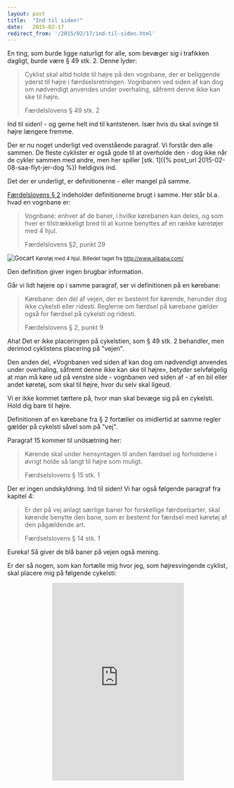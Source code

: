 ```yaml
---
layout: post
title:  "Ind til siden!"
date:   2015-02-17
redirect_from: '/2015/02/17/ind-til-siden.html'
---
```


En ting, som burde ligge naturligt for alle, som bevæger sig i trafikken dagligt, burde være § 49 stk. 2.
Denne lyder:

> Cyklist skal altid holde til højre på den vognbane, der er beliggende yderst til højre i færdselsretningen. Vognbanen ved siden af kan dog om nødvendigt anvendes under overhaling, såfremt denne ikke kan ske til højre.
> <footer>Færdelslovens § 49 stk. 2</footer>

Ind til siden! - og gerne helt ind til kantstenen.
Især hvis du skal svinge til højre længere fremme.

Der er nu noget underligt ved ovenstående paragraf.
Vi forstår den alle sammen.
De fleste cyklister er også gode til at overholde den - dog ikke når de cykler sammen med andre, men her spiller [stk. 1]({% post_url 2015-02-08-saa-flyt-jer-dog %}) heldigvis ind.

Det der er underligt, er definitionerne - eller mangel på samme.

[Færdelslovens § 2](https://www.retsinformation.dk/forms/r0710.aspx?id=158005#Par2_Stk1) indeholder definitionerne brugt i samme.
Her står bl.a. hvad en vognbane er:

> Vognbane: enhver af de baner, i hvilke kørebanen kan deles, og som hver er tilstrækkeligt bred til at kunne benyttes af en række køretøjer med 4 hjul.
> <footer>Færdelslovens §2, punkt 29</footer>

![Gocart](http://i.imgur.com/h2OKla5.jpg)
<small>Køretøj med 4 hjul. Billedet taget fra http://www.alibaba.com/</small>

Den definition giver ingen brugbar information.

Går vi lidt højere op i samme paragraf, ser vi definitionen på en kørebane:

> Kørebane: den del af vejen, der er bestemt for kørende, herunder dog ikke cykelsti eller ridesti. Reglerne om færdsel på kørebane gælder også for færdsel på cykelsti og ridesti.
> <footer>Færdelslovens § 2, punkt 9</footer>

Aha!
Det er ikke placeringen på cykelstien, som § 49 stk. 2 behandler, men derimod cyklistens placering på "vejen".

Den anden del, «Vognbanen ved siden af kan dog om nødvendigt anvendes under overhaling, såfremt denne ikke kan ske til højre», betyder selvfølgelig at man må køre ud på venstre side - vognbanen ved siden af - af en bil eller andet køretøj, som skal til højre, hvor du selv skal ligeud.

Vi er ikke kommet tættere på, hvor man skal bevæge sig på en cykelsti.
Hold dig bare til højre.

Definitionen af en kørebane fra § 2 fortæller os imidlertid at samme regler gælder på cykelsti såvel som på "vej".

Paragraf 15 kommer til undsætning her:

> Kørende skal under hensyntagen til anden færdsel og forholdene i øvrigt holde så langt til højre som muligt.
> <footer>Færdselslovens § 15 stk. 1</footer>

Der er ingen undskyldning.
Ind til siden!
Vi har også følgende paragraf fra kapitel 4:

> Er der på vej anlagt særlige baner for forskellige færdselsarter, skal kørende benytte den bane, som er bestemt for færdsel med køretøj af den pågældende art.
> <footer>Færdselslovens § 14 stk. 1

Eureka!
Så giver de blå baner på vejen også mening.

Er der så nogen, som kan fortælle mig hvor jeg, som højresvingende cyklist, skal placere mig på følgende cykelsti:

<div style="text-align:center; max-width:100%;"><iframe src="https://www.google.com/maps/embed?pb=!1m0!3m2!1sen!2sdk!4v1424112538667!6m8!1m7!1szBrsXnzTsvFLA_fpshJYhQ!2m2!1d55.679915!2d12.56281!3f136.33634176232937!4f-8.81930704620278!5f0.7820865974627469" height="450" width="300" frameborder="0" style="border:0;"></iframe></div>

